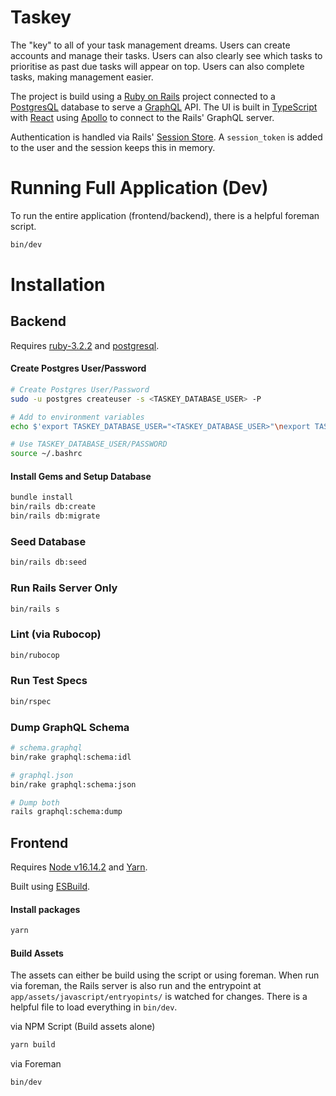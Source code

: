 # Taskey

The "key" to all of your task management dreams. Users can create accounts and manage their tasks. Users can also clearly see which tasks to prioritise as past due tasks will appear on top. Users can also complete tasks, making management easier.

The project is build using a [Ruby on Rails](https://rubyonrails.org/) project connected to a [PostgresQL](https://www.postgresql.org/) database to serve a [GraphQL](https://graphql.org/) API. The UI is built in [TypeScript](https://www.typescriptlang.org/) with [React](https://react.dev/) using [Apollo](https://www.apollographql.com/docs/) to connect to the Rails' GraphQL server. 

Authentication is handled via Rails' [Session Store](https://guides.rubyonrails.org/v4.1/action_controller_overview.html#accessing-the-session). A `session_token` is added to the user and the session keeps this in memory. 

Running Full Application (Dev)
===================

To run the entire application (frontend/backend), there is a helpful foreman script.

```sh
bin/dev
```


Installation
===================

## Backend

Requires [ruby-3.2.2](https://github.com/rbenv/rbenv?tab=readme-ov-file#installation) and [postgresql](https://www.postgresql.org/download/).

#### Create Postgres User/Password
```sh
# Create Postgres User/Password
sudo -u postgres createuser -s <TASKEY_DATABASE_USER> -P

# Add to environment variables
echo $'export TASKEY_DATABASE_USER="<TASKEY_DATABASE_USER>"\nexport TASKEY_DATABASE_PASSWORD="<TASKEY_DATABASE_PASSWORD>"\n' >> ~/.bashrc

# Use TASKEY_DATABASE_USER/PASSWORD
source ~/.bashrc
```

#### Install Gems and Setup Database
```sh
bundle install
bin/rails db:create
bin/rails db:migrate
```

### Seed Database

```sh
bin/rails db:seed
```

### Run Rails Server Only

```sh
bin/rails s
```

### Lint (via Rubocop)
```sh
bin/rubocop
```

### Run Test Specs
```sh
bin/rspec
```

### Dump GraphQL Schema
```sh
# schema.graphql
bin/rake graphql:schema:idl

# graphql.json
bin/rake graphql:schema:json

# Dump both
rails graphql:schema:dump
```

## Frontend

Requires [Node v16.14.2](https://nodejs.org/en/download/package-manager) and [Yarn](https://yarnpkg.com/getting-started/install).

Built using [ESBuild](https://esbuild.github.io/).

#### Install packages
```sh
yarn
```

#### Build Assets
The assets can either be build using the script or using foreman. When run via foreman, the Rails server is also run and the entrypoint at `app/assets/javascript/entryopints/` is watched for changes. There is a helpful file to load everything in `bin/dev`.

via NPM Script (Build assets alone)
```sh
yarn build
```

via Foreman
```sh
bin/dev
```
